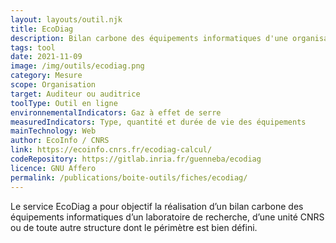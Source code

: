 ```yaml
---
layout: layouts/outil.njk
title: EcoDiag
description: Bilan carbone des équipements informatiques d'une organisation
tags: tool
date: 2021-11-09
image: /img/outils/ecodiag.png
category: Mesure
scope: Organisation
target: Auditeur ou auditrice
toolType: Outil en ligne
environnementalIndicators: Gaz à effet de serre
measuredIndicators: Type, quantité et durée de vie des équipements
mainTechnology: Web
author: EcoInfo / CNRS
link: https://ecoinfo.cnrs.fr/ecodiag-calcul/
codeRepository: https://gitlab.inria.fr/guenneba/ecodiag
licence: GNU Affero
permalink: /publications/boite-outils/fiches/ecodiag/
---
```


Le service EcoDiag a pour objectif la réalisation d’un bilan carbone des équipements informatiques d’un laboratoire de recherche, d’une unité CNRS ou de toute autre structure dont le périmètre est bien défini.

